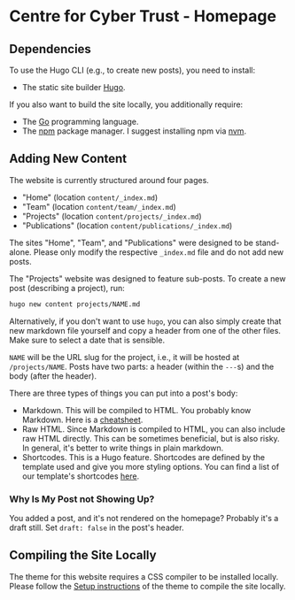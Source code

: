 # Centre for Cyber Trust - Homepage

## Dependencies

To use the Hugo CLI (e.g., to create new posts), you need to install:

- The static site builder [Hugo](https://gohugo.io/).

If you also want to build the site locally, you additionally require:

- The [Go](https://go.dev/) programming language.
- The [npm](https://www.npmjs.com/) package manager. I suggest installing npm via [nvm](https://github.com/nvm-sh/nvm).

## Adding New Content

The website is currently structured around four pages.

- "Home" (location `content/_index.md`)
- "Team" (location `content/team/_index.md`)
- "Projects" (location `content/projects/_index.md`)
- "Publications" (location `content/publications/_index.md`)

The sites "Home", "Team", and "Publications" were designed to be stand-alone.
Please only modify the respective `_index.md` file and do not add new posts.

The "Projects" website was designed to feature sub-posts.
To create a new post (describing a project), run:

```sh
hugo new content projects/NAME.md
```

Alternatively, if you don't want to use `hugo`, you can also simply create that new markdown file yourself and copy a header from one of the other files.
Make sure to select a date that is sensible.

`NAME` will be the URL slug for the project, i.e., it will be hosted at `/projects/NAME`.
Posts have two parts: a header (within the `---`s) and the body (after the header).

There are three types of things you can put into a post's body:

- Markdown. This will be compiled to HTML. You probably know Markdown. Here is a [cheatsheet](https://github.com/adam-p/markdown-here/wiki/Markdown-Cheatsheet).
- Raw HTML. Since Markdown is compiled to HTML, you can also include raw HTML directly. This can be sometimes beneficial, but is also risky. In general, it's better to write things in plain markdown.
- Shortcodes. This is a Hugo feature. Shortcodes are defined by the template used and give you more styling options.
You can find a list of our template's shortcodes [here](https://github.com/willfaught/paige#shortcodes).

### Why Is My Post not Showing Up?

You added a post, and it's not rendered on the homepage?
Probably it's a draft still.
Set `draft: false` in the post's header.

## Compiling the Site Locally

The theme for this website requires a CSS compiler to be installed locally.
Please follow the [Setup instructions](https://github.com/willfaught/paige?tab=readme-ov-file#setup) of the theme to compile the site locally.
